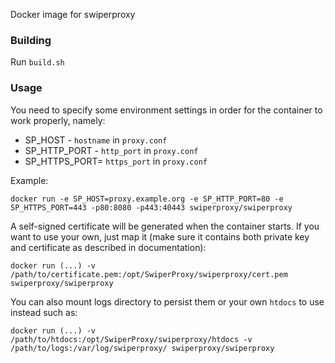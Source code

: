 Docker image for swiperproxy

### Building

Run `build.sh`

### Usage

You need to specify some environment settings in order for the container to work properly, namely:

* SP_HOST - `hostname` in `proxy.conf`
* SP_HTTP_PORT - `http_port` in `proxy.conf`
* SP_HTTPS_PORT= `https_port` in `proxy.conf`

Example:

```
docker run -e SP_HOST=proxy.example.org -e SP_HTTP_PORT=80 -e SP_HTTPS_PORT=443 -p80:8080 -p443:40443 swiperproxy/swiperproxy
```

A self-signed certificate will be generated when the container starts. If you want to use your own, just map it (make sure it contains both private key and certificate as described in documentation):

```
docker run (...) -v /path/to/certificate.pem:/opt/SwiperProxy/swiperproxy/cert.pem swiperproxy/swiperproxy
```

You can also mount logs directory to persist them or your own `htdocs` to use instead such as:

```
docker run (...) -v /path/to/htdocs:/opt/SwiperProxy/swiperproxy/htdocs -v /path/to/logs:/var/log/swiperproxy/ swiperproxy/swiperproxy
```